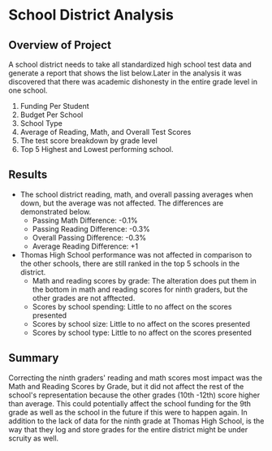 # School District Analysis

## Overview of Project

A school district needs to take all standardized high school test data and generate a report that shows the list below.Later in the analysis it was discovered that there was academic dishonesty in the entire grade level in one school.

1. Funding Per Student
2. Budget Per School
3. School Type
4. Average of Reading, Math, and Overall Test Scores
5. The test score breakdown by grade level
6. Top 5 Highest and Lowest performing school.

## Results 

- The school district reading, math, and overall passing averages when down, but the average was not affected. The differences are demonstrated below.
	- Passing Math Difference: -0.1%
	- Passing Reading Difference: -0.3%
	- Overall Passing Difference: -0.3%
	- Average Reading Difference: +1 
- Thomas High School performance was not affected in comparison to the other schools, there are still ranked in the top 5 schools in the district.
	- Math and reading scores by grade: The alteration does put them in the bottom in math and reading scores for ninth graders, but the other grades are not afftected.  
	- Scores by school spending: Little to no affect on the scores presented
	- Scores by school size: Little to no affect on the scores presented 
	- Scores by school type: Little to no affect on the scores presented

## Summary

Correcting the ninth graders' reading and math scores most impact was the Math and Reading Scores by Grade, but it did not affect the rest of the school's representation because the other grades (10th -12th) score higher than average. This could potentially affect the school funding for the 9th grade as well as the school in the future if this were to happen again. In addition to the lack of data for the ninth grade at Thomas High School, is the way that they log and store grades for the entire district might be under scruity as well.
